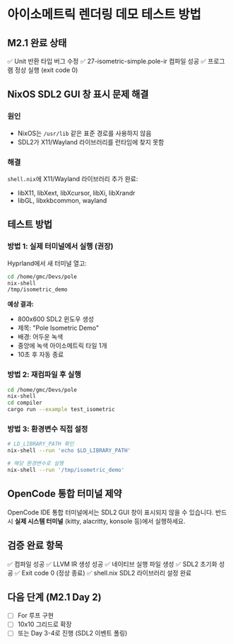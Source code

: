 # 아이소메트릭 렌더링 데모 테스트 방법

## M2.1 완료 상태

✅ Unit 반환 타입 버그 수정
✅ 27-isometric-simple.pole-ir 컴파일 성공
✅ 프로그램 정상 실행 (exit code 0)

## NixOS SDL2 GUI 창 표시 문제 해결

### 원인
- NixOS는 `/usr/lib` 같은 표준 경로를 사용하지 않음
- SDL2가 X11/Wayland 라이브러리를 런타임에 찾지 못함

### 해결
`shell.nix`에 X11/Wayland 라이브러리 추가 완료:
- libX11, libXext, libXcursor, libXi, libXrandr
- libGL, libxkbcommon, wayland

## 테스트 방법

### 방법 1: 실제 터미널에서 실행 (권장)

Hyprland에서 새 터미널 열고:

```bash
cd /home/gmc/Devs/pole
nix-shell
/tmp/isometric_demo
```

**예상 결과:**
- 800x600 SDL2 윈도우 생성
- 제목: "Pole Isometric Demo"
- 배경: 어두운 녹색
- 중앙에 녹색 아이소메트릭 타일 1개
- 10초 후 자동 종료

### 방법 2: 재컴파일 후 실행

```bash
cd /home/gmc/Devs/pole
nix-shell
cd compiler
cargo run --example test_isometric
```

### 방법 3: 환경변수 직접 설정

```bash
# LD_LIBRARY_PATH 확인
nix-shell --run 'echo $LD_LIBRARY_PATH'

# 해당 환경변수로 실행
nix-shell --run '/tmp/isometric_demo'
```

## OpenCode 통합 터미널 제약

OpenCode IDE 통합 터미널에서는 SDL2 GUI 창이 표시되지 않을 수 있습니다.
반드시 **실제 시스템 터미널** (kitty, alacritty, konsole 등)에서 실행하세요.

## 검증 완료 항목

✅ 컴파일 성공
✅ LLVM IR 생성 성공
✅ 네이티브 실행 파일 생성
✅ SDL2 초기화 성공
✅ Exit code 0 (정상 종료)
✅ shell.nix SDL2 라이브러리 설정 완료

## 다음 단계 (M2.1 Day 2)

- [ ] For 루프 구현
- [ ] 10x10 그리드로 확장
- [ ] 또는 Day 3-4로 진행 (SDL2 이벤트 폴링)

